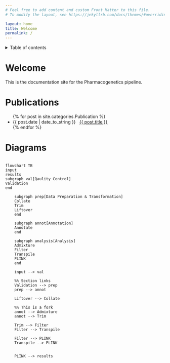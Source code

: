 ```yaml
---
# Feel free to add content and custom Front Matter to this file.
# To modify the layout, see https://jekyllrb.com/docs/themes/#overriding-theme-defaults

layout: home
title: Welcome
permalink: /
---
```


<details markdown="block">
  <summary>
    Table of contents
  </summary>
  {: .text-delta }
1. TOC
{:toc}
</details>

# Welcome

This is the documentation site for the Pharmacogenetics pipeline.

# Publications

<ul>
{% for post in site.categories.Publication %}
 <li>
 <span>{{ post.date | date_to_string }}</span> &nbsp; <a href="{{ post.url }}">{{ post.title }}</a>
 </li>
{% endfor %}
</ul>

# Diagrams

```mermaid

flowchart TB
input
results
subgraph val[Qaulity Control]
Validation
end

    subgraph prep[Data Preparation & Transformation]
    Collate
    Trim
    Liftover
    end

    subgraph annot[Annotation]
    Annotate
    end

    subgraph analysis[Analysis]
    Admixture
    Filter
    Transpile
    PLINK
    end

    input --> val

    %% Section links
    Validation --> prep
    prep --> annot

    Liftover --> Collate

    %% This is a fork
    annot --> Admixture
    annot --> Trim

    Trim --> Filter
    Filter --> Transpile

    Filter --> PLINK
    Transpile --> PLINK


    PLINK --> results

```
